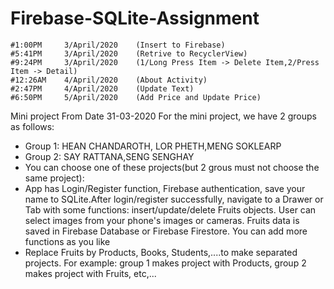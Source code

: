 # Firebase-SQLite-Assignment
	#1:00PM		3/April/2020	(Insert to Firebase)
	#5:41PM		3/April/2020	(Retrive to RecyclerView)
	#9:24PM		3/April/2020	(1/Long Press Item -> Delete Item,2/Press Item -> Detail)
	#12:26AM	4/April/2020	(About Activity)
	#2:47PM 	4/April/2020	(Update Text)
	#6:50PM 	5/April/2020	(Add Price and Update Price)
	
Mini project From Date 31-03-2020
For the mini project, we have 2 groups as follows:
- Group 1: HEAN CHANDAROTH, LOR PHETH,MENG SOKLEARP
- Group 2: SAY RATTANA,SENG SENGHAY
- You can choose one of these projects(but 2 grous must not choose the same project):
- App has Login/Register function, Firebase authentication, save your name to SQLite.After login/register successfully, navigate to a Drawer or Tab with some functions: insert/update/delete Fruits objects.
User can select images from your phone's images or cameras. Fruits data is saved in Firebase Database or Firebase Firestore. You can add more functions as you like
- Replace Fruits by Products, Books, Students,....to make separated projects. For example: group 1 makes project with Products, group 2 makes project with Fruits, etc,...
	
